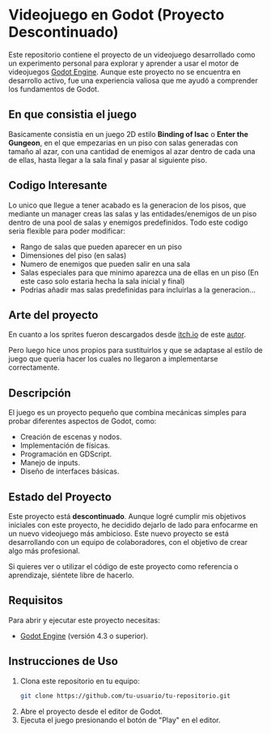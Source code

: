 # Videojuego en Godot (Proyecto Descontinuado)

Este repositorio contiene el proyecto de un videojuego desarrollado como un experimento personal para explorar y aprender a usar el motor de videojuegos [Godot Engine](https://godotengine.org/).
Aunque este proyecto no se encuentra en desarrollo activo, fue una experiencia valiosa que me ayudó a comprender los fundamentos de Godot.

## En que consistia el juego

Basicamente consistia en un juego 2D estilo **Binding of Isac** o **Enter the Gungeon**, en el que empezarias en un piso con salas generadas con tamaño al azar, con una cantidad de enemigos al azar dentro de cada una de ellas, hasta llegar a la sala final y pasar al siguiente piso.

## Codigo Interesante

Lo unico que llegue a tener acabado es la generacion de los pisos, que mediante un manager creas las salas y las entidades/enemigos de un piso dentro de una pool de salas y enemigos predefinidos.
Todo este codigo seria flexible para poder modificar:
- Rango de salas que pueden aparecer en un piso
- Dimensiones del piso (en salas)
- Numero de enemigos que pueden salir en una sala
- Salas especiales para que minimo aparezca una de ellas en un piso (En este caso solo estaria hecha la sala inicial y final)
- Podrias añadir mas salas predefinidas para incluirlas a la generacion...

## Arte del proyecto

En cuanto a los sprites fueron descargados desde [itch.io](https://itch.io/) de este [autor](https://snowhex.itch.io/). 

Pero luego hice unos propios para sustituirlos y que se adaptase al estilo de juego que queria hacer los cuales no llegaron a implementarse correctamente.

## Descripción

El juego es un proyecto pequeño que combina mecánicas simples para probar diferentes aspectos de Godot, como:
- Creación de escenas y nodos.
- Implementación de físicas.
- Programación en GDScript.
- Manejo de inputs.
- Diseño de interfaces básicas.

## Estado del Proyecto

Este proyecto está **descontinuado**. Aunque logré cumplir mis objetivos iniciales con este proyecto, he decidido dejarlo de lado para enfocarme en un nuevo videojuego más ambicioso. Este nuevo proyecto se está desarrollando con un equipo de colaboradores, con el objetivo de crear algo más profesional.

Si quieres ver o utilizar el código de este proyecto como referencia o aprendizaje, siéntete libre de hacerlo.

## Requisitos

Para abrir y ejecutar este proyecto necesitas:
- [Godot Engine](https://godotengine.org/) (versión 4.3 o superior).

## Instrucciones de Uso

1. Clona este repositorio en tu equipo:
   ```bash
   git clone https://github.com/tu-usuario/tu-repositorio.git
   ```
2. Abre el proyecto desde el editor de Godot.
3. Ejecuta el juego presionando el botón de "Play" en el editor.
